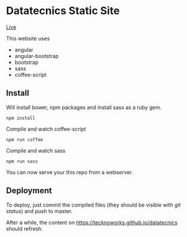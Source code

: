 # Datatecnics Static Site

[Live](https://tecknoworks.github.io/datatecnics)

This website uses

* angular
* angular-bootstrap
* bootstrap
* sass
* coffee-script

## Install

Will install bower, npm packages and install sass as a ruby gem.

```
npm install
```

Compile and watch coffee-script

```
npm run coffee
```

Compile and watch sass

```
npm run sass
```

You can now serve your this repo from a webserver.

## Deployment

To deploy, just commit the compiled files (they should be visible with
*git status*) and push to master.

After a while, the content on https://tecknoworks.github.io/datatecnics
should refresh.

